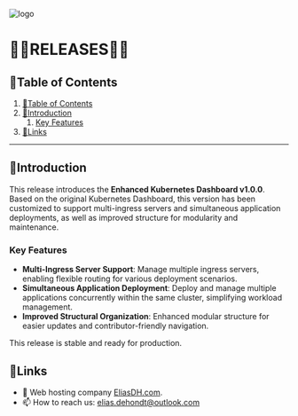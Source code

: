 ![logo](https://eliasdh.com/assets/media/images/logo-github.png)
# 💙🤍RELEASES🤍💙

## 📘Table of Contents

1. [📘Table of Contents](#📘table-of-contents)
2. [🖖Introduction](#🖖introduction)
    1. [Key Features](#key-features)
3. [🔗Links](#🔗links)

---

## 🖖Introduction
This release introduces the **Enhanced Kubernetes Dashboard v1.0.0**. Based on the original Kubernetes Dashboard, this version has been customized to support multi-ingress servers and simultaneous application deployments, as well as improved structure for modularity and maintenance.

### Key Features
- **Multi-Ingress Server Support**: Manage multiple ingress servers, enabling flexible routing for various deployment scenarios.
- **Simultaneous Application Deployment**: Deploy and manage multiple applications concurrently within the same cluster, simplifying workload management.
- **Improved Structural Organization**: Enhanced modular structure for easier updates and contributor-friendly navigation.

This release is stable and ready for production.

## 🔗Links
- 👯 Web hosting company [EliasDH.com](https://eliasdh.com).
- 📫 How to reach us: elias.dehondt@outlook.com
